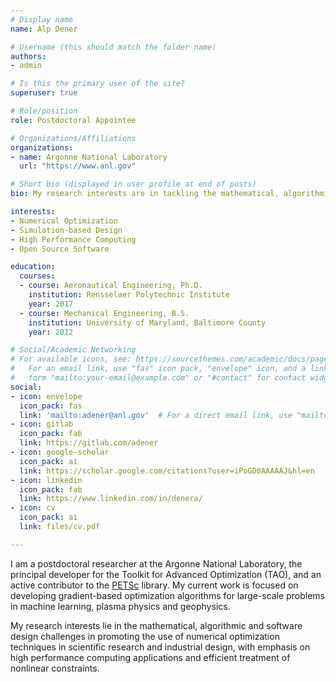 ```yaml
---
# Display name
name: Alp Dener

# Username (this should match the folder name)
authors:
- admin

# Is this the primary user of the site?
superuser: true

# Role/position
role: Postdoctoral Appointee

# Organizations/Affiliations
organizations:
- name: Argonne National Laboratory
  url: "https://www.anl.gov"

# Short bio (displayed in user profile at end of posts)
bio: My research interests are in tackling the mathematical, algorithmic and software design challenges in proliferating the use of numerical optimization techniques in engineering research and industrial design.

interests:
- Numerical Optimization
- Simulation-based Design
- High Performance Computing
- Open Source Software

education:
  courses:
  - course: Aeronautical Engineering, Ph.D.
    institution: Rensselaer Polytechnic Institute
    year: 2017
  - course: Mechanical Engineering, B.S.
    institution: University of Maryland, Baltimore County
    year: 2012

# Social/Academic Networking
# For available icons, see: https://sourcethemes.com/academic/docs/page-builder/#icons
#   For an email link, use "fas" icon pack, "envelope" icon, and a link in the
#   form "mailto:your-email@example.com" or "#contact" for contact widget.
social:
- icon: envelope
  icon_pack: fas
  link: 'mailto:adener@anl.gov'  # For a direct email link, use "mailto:test@example.org".
- icon: gitlab
  icon_pack: fab
  link: https://gitlab.com/adener
- icon: google-scholar
  icon_pack: ai
  link: https://scholar.google.com/citations?user=iPoGD0AAAAAJ&hl=en
- icon: linkedin
  icon_pack: fab
  link: https://www.linkedin.com/in/denera/
- icon: cv
  icon_pack: ai
  link: files/cv.pdf

---
```


I am a postdoctoral researcher at the Argonne National Laboratory, the principal developer for the Toolkit for Advanced 
Optimization (TAO), and an active contributor to the [PETSc](https://www.mcs.anl.gov/petsc/) library. My current 
work is focused on developing gradient-based optimization algorithms for large-scale problems in machine learning, 
plasma physics and geophysics.

My research interests lie in the mathematical, algorithmic and software design challenges in promoting the use of 
numerical optimization techniques in scientific research and industrial design, with emphasis on high performance 
computing applications and efficient treatment of nonlinear constraints.

